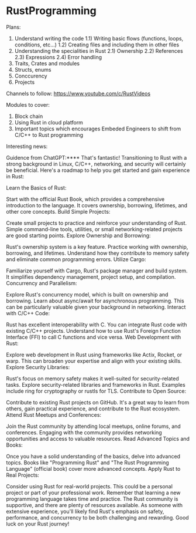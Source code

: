 # RustProgramming

Plans:
1) Understand writing the code
  1.1) Writing basic flows (functions, loops, conditions, etc...)
  1.2) Creating files and including them in other files
2) Understanding the specialities in Rust 
  2.1) Ownership
  2.2) References
  2.3) Expressions
  2.4) Error handling
3) Traits, Crates and modules
4) Structs, enums
5) Conccurency
6) Projects

Channels to follow:
https://www.youtube.com/c/RustVideos

Modules to cover:
1) Block chain
2) Using Rust in cloud platform
3) Important topics which encourages Embeded Engineers to shift from C/C++ to Rust programming

Interesting news:

Guidence from ChatGPT:****
That's fantastic! Transitioning to Rust with a strong background in Linux, C/C++, networking, and security will certainly be beneficial. Here's a roadmap to help you get started and gain experience in Rust:

Learn the Basics of Rust:

Start with the official Rust Book, which provides a comprehensive introduction to the language. It covers ownership, borrowing, lifetimes, and other core concepts.
Build Simple Projects:

Create small projects to practice and reinforce your understanding of Rust. Simple command-line tools, utilities, or small networking-related projects are good starting points.
Explore Ownership and Borrowing:

Rust's ownership system is a key feature. Practice working with ownership, borrowing, and lifetimes. Understand how they contribute to memory safety and eliminate common programming errors.
Utilize Cargo:

Familiarize yourself with Cargo, Rust's package manager and build system. It simplifies dependency management, project setup, and compilation.
Concurrency and Parallelism:

Explore Rust's concurrency model, which is built on ownership and borrowing. Learn about async/await for asynchronous programming. This can be particularly valuable given your background in networking.
Interact with C/C++ Code:

Rust has excellent interoperability with C. You can integrate Rust code with existing C/C++ projects. Understand how to use Rust's Foreign Function Interface (FFI) to call C functions and vice versa.
Web Development with Rust:

Explore web development in Rust using frameworks like Actix, Rocket, or warp. This can broaden your expertise and align with your existing skills.
Explore Security Libraries:

Rust's focus on memory safety makes it well-suited for security-related tasks. Explore security-related libraries and frameworks in Rust. Examples include ring for cryptography or rustls for TLS.
Contribute to Open Source:

Contribute to existing Rust projects on GitHub. It's a great way to learn from others, gain practical experience, and contribute to the Rust ecosystem.
Attend Rust Meetups and Conferences:

Join the Rust community by attending local meetups, online forums, and conferences. Engaging with the community provides networking opportunities and access to valuable resources.
Read Advanced Topics and Books:

Once you have a solid understanding of the basics, delve into advanced topics. Books like "Programming Rust" and "The Rust Programming Language" (official book) cover more advanced concepts.
Apply Rust to Real Projects:

Consider using Rust for real-world projects. This could be a personal project or part of your professional work.
Remember that learning a new programming language takes time and practice. The Rust community is supportive, and there are plenty of resources available. As someone with extensive experience, you'll likely find Rust's emphasis on safety, performance, and concurrency to be both challenging and rewarding. Good luck on your Rust journey!
